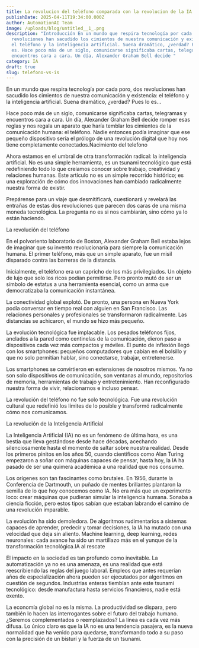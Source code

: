 ```yaml
---
title: La revolucion del teléfono comparada con la revolucion de la IA
publishDate: 2025-04-11T19:34:00.000Z
author: AutomationAI Team
image: /uploads/blog/untitled__1_.png
description: "Introducción En un mundo que respira tecnología por cada poro, dos
  revoluciones han sacudido los cimientos de nuestra comunicación y existencia:
  el teléfono y la inteligencia artificial. Suena dramático, ¿verdad? Pues lo
  es. Hace poco más de un siglo, comunicarse significaba cartas, telegramas y
  encuentros cara a cara. Un día, Alexander Graham Bell decide "
category: IA
draft: true
slug: telefono-vs-is
---
```

En un mundo que respira tecnología por cada poro, dos revoluciones han sacudido los cimientos de nuestra comunicación y existencia: el teléfono y la inteligencia artificial. Suena dramático, ¿verdad? Pues lo es...

Hace poco más de un siglo, comunicarse significaba cartas, telegramas y encuentros cara a cara. Un día, Alexander Graham Bell decide romper esas reglas y nos regala un aparato que haría temblar los cimientos de la comunicación humana: el teléfono. Nadie entonces podía imaginar que ese pequeño dispositivo sería el prólogo de una revolución digital que hoy nos tiene completamente conectados.Nacimiento del telefono

Ahora estamos en el umbral de otra transformación radical: la inteligencia artificial. No es una simple herramienta, es un tsunami tecnológico que está redefiniendo todo lo que creíamos conocer sobre trabajo, creatividad y relaciones humanas. Este artículo no es un simple recorrido histórico; es una exploración de cómo dos innovaciones han cambiado radicalmente nuestra forma de existir.

Prepárense para un viaje que desmitificará, cuestionará y revelará las entrañas de estas dos revoluciones que parecen dos caras de una misma moneda tecnológica. La pregunta no es si nos cambiarán, sino cómo ya lo están haciendo.

La revolución del teléfono

En el polvoriento laboratorio de Boston, Alexander Graham Bell estaba lejos de imaginar que su invento revolucionaría para siempre la comunicación humana. El primer teléfono, más que un simple aparato, fue un misil disparado contra las barreras de la distancia.

Inicialmente, el teléfono era un capricho de los más privilegiados. Un objeto de lujo que solo los ricos podían permitirse. Pero pronto mutó de ser un símbolo de estatus a una herramienta esencial, como un arma que democratizaba la comunicación instantánea.

La conectividad global explotó. De pronto, una persona en Nueva York podía conversar en tiempo real con alguien en San Francisco. Las relaciones personales y profesionales se transformaron radicalmente. Las distancias se achicaron, el mundo se hizo más pequeño.

La evolución tecnológica fue implacable. Los pesados teléfonos fijos, anclados a la pared como centinelas de la comunicación, dieron paso a dispositivos cada vez más compactos y móviles. El punto de inflexión llegó con los smartphones: pequeños computadores que cabían en el bolsillo y que no solo permitían hablar, sino conectarse, trabajar, entretenerse.

Los smartphones se convirtieron en extensiones de nosotros mismos. Ya no son solo dispositivos de comunicación, son ventanas al mundo, repositorios de memoria, herramientas de trabajo y entretenimiento. Han reconfigurado nuestra forma de vivir, relacionarnos e incluso pensar.

La revolución del teléfono no fue solo tecnológica. Fue una revolución cultural que redefinió los límites de lo posible y transformó radicalmente cómo nos comunicamos.

La revolución de la Inteligencia Artificial

La Inteligencia Artificial (IA) no es un fenómeno de última hora, es una bestia que lleva gestándose desde hace décadas, acechando silenciosamente hasta el momento de saltar sobre nuestra realidad. Desde los primeros pinitos en los años 50, cuando científicos como Alan Turing empezaron a soñar con máquinas capaces de pensar, hasta hoy, la IA ha pasado de ser una quimera académica a una realidad que nos consume.

Los orígenes son tan fascinantes como brutales. En 1956, durante la Conferencia de Dartmouth, un puñado de mentes brillantes plantaron la semilla de lo que hoy conocemos como IA. No era más que un experimento loco: crear máquinas que pudieran simular la inteligencia humana. Sonaba a ciencia ficción, pero estos tipos sabían que estaban labrando el camino de una revolución imparable.

La evolución ha sido demoledora. De algoritmos rudimentarios a sistemas capaces de aprender, predecir y tomar decisiones, la IA ha mutado con una velocidad que deja sin aliento. Machine learning, deep learning, redes neuronales: cada avance ha sido un martillazo más en el yunque de la transformación tecnológica.IA al rescate

El impacto en la sociedad es tan profundo como inevitable. La automatización ya no es una amenaza, es una realidad que está reescribiendo las reglas del juego laboral. Empleos que antes requerían años de especialización ahora pueden ser ejecutados por algoritmos en cuestión de segundos. Industrias enteras tiemblan ante este tsunami tecnológico: desde manufactura hasta servicios financieros, nadie está exento.

La economía global no es la misma. La productividad se dispara, pero también lo hacen las interrogantes sobre el futuro del trabajo humano. ¿Seremos complementados o reemplazados? La línea es cada vez más difusa. Lo único claro es que la IA no es una tendencia pasajera, es la nueva normalidad que ha venido para quedarse, transformando todo a su paso con la precisión de un bisturí y la fuerza de un tsunami.
